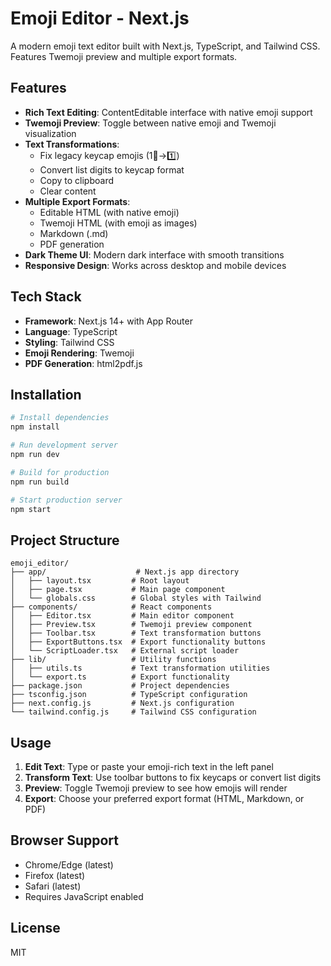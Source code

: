 # Emoji Editor - Next.js

A modern emoji text editor built with Next.js, TypeScript, and Tailwind CSS. Features Twemoji preview and multiple export formats.

## Features

- **Rich Text Editing**: ContentEditable interface with native emoji support
- **Twemoji Preview**: Toggle between native emoji and Twemoji visualization
- **Text Transformations**:
  - Fix legacy keycap emojis (1⃣→1️⃣)
  - Convert list digits to keycap format
  - Copy to clipboard
  - Clear content
- **Multiple Export Formats**:
  - Editable HTML (with native emoji)
  - Twemoji HTML (with emoji as images)
  - Markdown (.md)
  - PDF generation
- **Dark Theme UI**: Modern dark interface with smooth transitions
- **Responsive Design**: Works across desktop and mobile devices

## Tech Stack

- **Framework**: Next.js 14+ with App Router
- **Language**: TypeScript
- **Styling**: Tailwind CSS
- **Emoji Rendering**: Twemoji
- **PDF Generation**: html2pdf.js

## Installation

```bash
# Install dependencies
npm install

# Run development server
npm run dev

# Build for production
npm run build

# Start production server
npm start
```

## Project Structure

```
emoji_editor/
├── app/                    # Next.js app directory
│   ├── layout.tsx         # Root layout
│   ├── page.tsx           # Main page component
│   └── globals.css        # Global styles with Tailwind
├── components/            # React components
│   ├── Editor.tsx         # Main editor component
│   ├── Preview.tsx        # Twemoji preview component
│   ├── Toolbar.tsx        # Text transformation buttons
│   ├── ExportButtons.tsx  # Export functionality buttons
│   └── ScriptLoader.tsx   # External script loader
├── lib/                   # Utility functions
│   ├── utils.ts           # Text transformation utilities
│   └── export.ts          # Export functionality
├── package.json           # Project dependencies
├── tsconfig.json          # TypeScript configuration
├── next.config.js         # Next.js configuration
└── tailwind.config.js     # Tailwind CSS configuration
```

## Usage

1. **Edit Text**: Type or paste your emoji-rich text in the left panel
2. **Transform Text**: Use toolbar buttons to fix keycaps or convert list digits
3. **Preview**: Toggle Twemoji preview to see how emojis will render
4. **Export**: Choose your preferred export format (HTML, Markdown, or PDF)

## Browser Support

- Chrome/Edge (latest)
- Firefox (latest)
- Safari (latest)
- Requires JavaScript enabled

## License

MIT